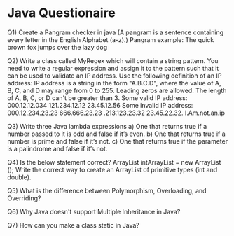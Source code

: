 # Java Questionaire

Q1) Create a Pangram checker in java (A pangram is a sentence containing every letter in the English Alphabet (a-z).)
Pangram example: The quick brown fox jumps over the lazy dog

Q2) Write a class called MyRegex which will contain a string pattern. You need to write a regular expression and assign it to the pattern such that it can be used to validate an IP address. Use the following definition of an IP address:
IP address is a string in the form "A.B.C.D", where the value of A, B, C, and D may range from 0 to 255. Leading zeros are allowed. The length of A, B, C, or D can't be greater than 3.
Some valid IP address:
000.12.12.034
121.234.12.12
23.45.12.56
Some invalid IP address:
000.12.234.23.23
666.666.23.23
.213.123.23.32
23.45.22.32.
I.Am.not.an.ip

Q3) Write three Java lambda expressions
a)	One that returns true if a number passed to it is odd and false if it’s even.
b)	One that returns true if a number is prime and false if it’s not.
c)	One that returns true if the parameter is a palindrome and false if it’s not.

Q4) Is the below statement correct? 
ArrayList <int> intArrayList = new ArrayList <int> ();
Write the correct way to create an ArrayList of primitive types (int and double).

Q5) What is the difference between Polymorphism, Overloading, and Overriding?
  
Q6) Why Java doesn't support Multiple Inheritance in Java?
  
Q7) How can you make a class static in Java?
